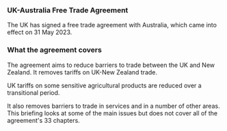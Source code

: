 ###  UK-Australia Free Trade Agreement

The UK has signed a free trade agreement with Australia, which came into effect on 31 May 2023.

### What the agreement covers

The agreement aims to reduce barriers to trade between the UK and New Zealand. It removes tariffs on UK-New Zealand trade.

UK tariffs on some sensitive agricultural products are reduced over a transitional period.

It also removes barriers to trade in services and in a number of other areas. This briefing looks at some of the main issues but does not cover all of the agreement's 33 chapters.
